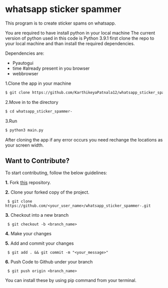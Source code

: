 # whatsapp sticker spammer
This program is to create sticker spams on whatsapp.

You are required to have install python in your local machine The current version of python used in this code is Python 3.9.1 first clone the repo to your local machine and than install the required dependencies. 

Dependencies are:
- Pyautogui
- time #already present in you browser
- webbrowser
 
1.Clone the app in your machine
```sh
$ git clone https://github.com/KarthikeyaPatnala12/whatsapp_sticker_spammer-.git
```
2.Move in to the directory

```sh
$ cd whatsapp_sticker_spammer-
```

3.Run
```sh
$ python3 main.py  
```

After cloning the app if any error occurs you need rechange the locations as your screen width. 

## Want to Contribute?

To start contributing, follow the below guidelines: 

**1.**  Fork [this](https://github.com/KarthikeyaPatnala12/whatsapp_sticker_spammer-.git) repository.

**2.**  Clone your forked copy of the project.

     $ git clone https://github.com/<your_user_name>/whatsapp_sticker_spammer-.git

     
**3.** Checkout into a new branch 

     $ git checkout -b <branch_name>

**4.** Make your changes

**5.** Add and commit your changes

     $ git add . && git commit -m "<your_message>"
     
**6.** Push Code to Github under your branch 

     $ git push origin <branch_name>   


You can install these by using pip command from your terminal.



